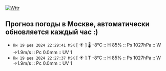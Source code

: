 [![Wttr](https://github.com/k03mad/action-weather/actions/workflows/wttr.yml/badge.svg)](https://github.com/k03mad/action-weather/actions/workflows/wttr.yml)
## Прогноз погоды в Москве, автоматически обновляется каждый час :)
- `Пн 19 фев 2024 22:29:41 MSK` [ ☀️  ] 🌡️ -8°C :: H 85% :: Ps 1027hPa :: W →1.9m/s :: Pc 0.0mm :: UV 1
- `Пн 19 фев 2024 22:27:37 MSK` [ ☀️  ] T -8°C :: H 85% :: Ps 1027hPa :: W →1.9m/s :: Pc 0.0mm :: UV 1
